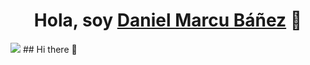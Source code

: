 <div align="center">
<h1 align="center">Hola, soy <a href="https://aristi.dev">Daniel Marcu Báñez</a> 👋</h1>
</div>
<img src="[C:\Users\danie\Downloads\Blue Yellow Futuristic Virtual Technology Blog Banner (1).png](https://github.com/danielmb04/danielmb04/blob/main/Blue%20Yellow%20Futuristic%20Virtual%20Technology%20Blog%20Banner%20(1).png?raw=true)">
## Hi there 👋



<!--
**danielmb04/danielmb04** is a ✨ _special_ ✨ repository because its `README.md` (this file) appears on your GitHub profile.

Here are some ideas to get you started:

- 🔭 I’m currently working on ...
- 🌱 I’m currently learning ...
- 👯 I’m looking to collaborate on ...
- 🤔 I’m looking for help with ...
- 💬 Ask me about ...
- 📫 How to reach me: ...
- 😄 Pronouns: ...
- ⚡ Fun fact: ...
-->
